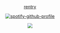 <div align="center">
   <a href="https://rentry.co/nohomer">rentry </a> 
  

<div align="center">

  [![spotify-github-profile](https://spotify-github-profile.kittinanx.com/api/view?uid=31vqun7ccl2bokwd3rjr7axfzvta&cover_image=true&theme=novatorem&show_offline=false&background_color=121212&interchange=false&bar_color=53b14f&bar_color_cover=false)](https://github.com/kittinan/spotify-github-profile)
</div>
<duv align="center">
  <img src="https://media.discordapp.net/attachments/1333537716897583211/1357346275594604554/Untitled180_20250403152923.png?ex=67efdeba&is=67ee8d3a&hm=f72ce9bc4aa55ef2b87851cae3e14fbd05cb092410784f1c437bed889733f9cc&=&format=webp&quality=lossless&width=685&height=288">
</div>











                                                                                                                                     










